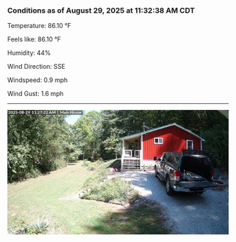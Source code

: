 ### Conditions as of August 29, 2025 at 11:32:38 AM CDT 

Temperature: 86.10 &deg;F

Feels like: 86.10 &deg;F

Humidity: 44%

Wind Direction: SSE

Windspeed: 0.9 mph

Wind Gust: 1.6 mph

---

<img src="./images/latest.jpeg"/>

